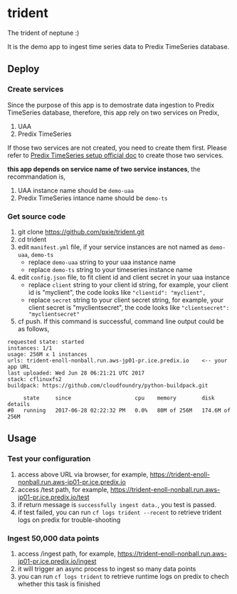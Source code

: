 # trident

The trident of neptune :)

It is the demo app to ingest time series data to Predix TimeSeries database.

## Deploy

### Create services

Since the purpose of this app is to demostrate data ingestion to Predix TimeSeries database, therefore, this app rely on two services on Predix,

1. UAA
2. Predix TimeSeries

If those two services are not created, you need to create them first. Please refer to [Predix TimeSeries setup official doc](https://docs.predix.io/en-US/content/service/data_management/time_series/getting-started-with-the-time-series-service) to create those two services.

**this app depends on service name of two service instances**, the recommandation is,

1. UAA instance name should be `demo-uaa`
2. Predix TimeSeries intance name should be `demo-ts`

### Get source code

1. git clone https://github.com/pxie/trident.git
2. cd trident
3. edit `manifest.yml` file, if your service instances are not named as `demo-uaa`, `demo-ts`
   * replace `demo-uaa` string to your uaa instance name
   * replace `demo-ts` string to your timeseries instance name
4. edit `config.json` file, to fit client id and client secret in your uaa instance
   * replace `client` string to your client id string, for example, your client id is "myclient", the code looks like `"clientid": "myclient",`
   * replace `secret` string to your client secret string, for example, your client secret is "myclientsecret", the code looks like `"clientsecret": "myclientsecret"`
5. cf push. If this command is successful, command line output could be as follows,
```
requested state: started
instances: 1/1
usage: 256M x 1 instances
urls: trident-enoll-nonball.run.aws-jp01-pr.ice.predix.io    <-- your app URL
last uploaded: Wed Jun 28 06:21:21 UTC 2017
stack: cflinuxfs2
buildpack: https://github.com/cloudfoundry/python-buildpack.git

     state     since                    cpu    memory        disk             details
#0   running   2017-06-28 02:22:32 PM   0.0%   80M of 256M   174.6M of 256M
```

## Usage

### Test your configuration

1. access above URL via browser, for example, https://trident-enoll-nonball.run.aws-jp01-pr.ice.predix.io
2. access /test path, for example, https://trident-enoll-nonball.run.aws-jp01-pr.ice.predix.io/test
3. if return message is `successfully ingest data.`, you test is passed.
4. if test failed, you can run `cf logs trident --recent` to retrieve trident logs on predix for trouble-shooting

### Ingest 50,000 data points

1. access /ingest path, for example, https://trident-enoll-nonball.run.aws-jp01-pr.ice.predix.io/ingest
2. it will trigger an async process to ingest so many data points
3. you can run `cf logs trident` to retrieve runtime logs on predix to chech whether this task is finished
